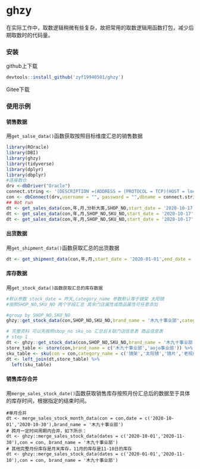 # ghzy

在实际工作中，取数逻辑稍微有些复杂，故把常用的取数逻辑用函数打包，减少后期取数时的代码量。



### 安装

github上下载

```R
devtools::install_github('zyf19940501/ghzy')
```

Gitee下载



### 使用示例



#### 销售数据

用`get_salse_data()`函数获取按照目标维度汇总的销售数据



```R
library(ROracle)
library(DBI)
library(ghzy)
library(tidyverse)
library(dplyr)
library(dbplyr)
#连接数仓
drv <-dbDriver("Oracle")
connect.string <- '(DESCRIPTION =(ADDRESS = (PROTOCOL = TCP)(HOST = localhost)(PORT = 1521))(CONNECT_DATA = (SERVER = DEDICATED)(SERVICE_NAME = ghbi) ))'
con <- dbConnect(drv,username = "", password = "",dbname = connect.string)
## Not run
dt <- get_sales_data(con,年,月,分析大类,SHOP_NO,start_date = '2020-10-17',end_date = '2020-11-16',brand_name = '木九十事业部',category_name = c('镜架','太阳镜'))
dt <- get_sales_data(con,年,月,SHOP_NO,SKU_NO,start_date = '2020-10-17',end_date = '2020-11-16',brand_name = 'aojo事业部'，area_name = "华东")
dt <- get_sales_data(con,年,月,SHOP_NO,SKU_NO,start_date = '2020-10-17',end_date = '2020-11-16',brand_name = 'aojo事业部',channel_type = "直营")
```



#### 出货数据

用`get_shipment_data()`函数获取汇总的出货数据

```R
dt <- get_shipment_data(con,年,月,start_date = '2020-01-01',end_date = '2020-10-25',brand_name = '木九十事业部')
```



#### 库存数据

用`get_stock_data()函数获取汇总的库存数据`

```R
#默认参数 stock_date = 昨天,category_name 参数默认等于镜架 太阳镜
#按照SHOP_NO,SKU_NO 两个字段汇总 其余门店属性或商品属性可任意添加

#group by SHOP_NO,SKU_NO
ghzy::get_stock_data(con,SHOP_NO,SKU_NO,brand_name = '木九十事业部',category_name = c('镜架','太阳镜','镜片','老视成镜','防蓝光镜','隐形眼镜','周边商品','物料'))

# 完整资料 可以先按照shop_no sku_no 汇总后关联门店信息表 商品信息表
# step 1
dt <- ghzy::get_stock_data(con,SHOP_NO,SKU_NO,brand_name = '木九十事业部',category_name = c('镜架','太阳镜','镜片','老视成镜','防蓝光镜','隐形眼镜','周边商品','物料'))
store_table <- store(con,brand_name = c('木九十事业部','aojo事业部')) %>% collect()
sku_table <- sku(con = con,category_name = c('镜架','太阳镜','镜片','老视成镜','防蓝光镜','隐形眼镜','周边商品','物料')) %>% collect()
dt <- left_join(dt,store_table) %>% 
  left(sku_table)
```


#### 销售库存合并

用`merge_sales_stock_date()`函数获取销售库存按照月份汇总后的数据至于具体的库存时间，根据指定的结束时间。

```
#单月合并
dt <- merge_sales_stock_month_data(con = con,date = c('2020-10-01','2020-10-30'),brand_name = '木九十事业部')
# 跨月一定时间周期内合并，如下所示：
dt <- ghzy::merge_sales_stock_data(dates = c('2020-10-01','2020-11-30'),con = con, brand_name = '木九十事业部')
# 其他完整月份库存是月末库存，11月的库存是11-10日的库存
dt <- ghzy::merge_sales_stock_data(dates = c('2020-01-01','2020-11-10'),con = con, brand_name = '木九十事业部')
```